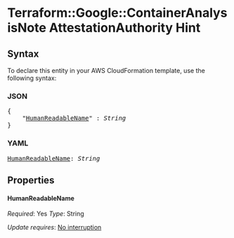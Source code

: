 # Terraform::Google::ContainerAnalysisNote AttestationAuthority Hint

## Syntax

To declare this entity in your AWS CloudFormation template, use the following syntax:

### JSON

<pre>
{
    "<a href="#humanreadablename" title="HumanReadableName">HumanReadableName</a>" : <i>String</i>
}
</pre>

### YAML

<pre>
<a href="#humanreadablename" title="HumanReadableName">HumanReadableName</a>: <i>String</i>
</pre>

## Properties

#### HumanReadableName

_Required_: Yes
_Type_: String

_Update requires_: [No interruption](https://docs.aws.amazon.com/AWSCloudFormation/latest/UserGuide/using-cfn-updating-stacks-update-behaviors.html#update-no-interrupt)

